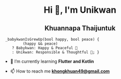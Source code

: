 <h1 align="center">Hi 👋, I'm Unikwan </h1>
<h2 align="center">Khuannapa Thaijuntuk </h2>

```
 _babykwanIsGrewUp(bool happy, bool peace) {
         (happy && peace)
    ? Babykwan: Happy & Peaceful 🌈
    : Unikwan: Responsible & Thoughtful 💼; }
```

- 🌱 I’m currently learning **Flutter and Kotlin**

- 📫 How to reach me **khongkhuan49@gmail.com**

